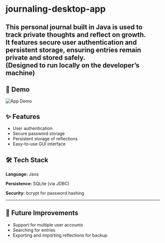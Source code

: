 # journaling-desktop-app

This personal journal built in Java is used to track private thoughts and reflect on growth.   
It features secure user authentication and persistent storage, ensuring entries remain private and stored safely.  
(Designed to run locally on the developer’s machine) 
---

## 🎥 Demo
![App Demo](demo.gif)

## ✨ Features
- User authentication
- Secure password storage
- Persistent storage of reflections
- Easy-to-use GUI interface

## 🛠️ Tech Stack
**Language:** Java

**Persistence:** SQLite (via JDBC)

**Security:** bcrypt for password hashing

---

## 🔮 Future Improvements
- Support for multiple user accounts
- Searching for entries
- Exporting and importing reflections for backup

